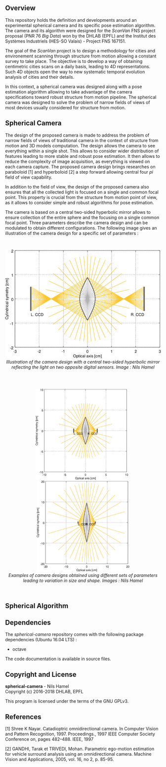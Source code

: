 ## Overview

This repository holds the definition and developments around an experimental spherical camera and its specific pose estimation algorithm. The camera and its algorithm were designed for the _ScanVan_ FNS project proposal (PNR 76 _Big Data_) won by the DHLAB (EPFL) and the Institut des Systèmes Industriels (HES-SO Valais) - Project FNS 167151.

The goal of the _ScanVan_ project is to design a methodology for cities and environement scanning through structure from motion allowing a constant survey to take place. The objective is to develop a way of obtaining centimetric cities scans on a daily basis, leading to 4D representations. Such 4D objects open the way to new systematic temporal evolution analysis of cities and their details.

In this context, a spherical camera was designed along with a pose estimation algorithm allowing to take advantage of the camera specifications toward robust structure from motion pipeline. The spherical camera was designed to solve the problem of narrow fields of views of most devices usually considered for structure from motion.

## Spherical Camera

The design of the proposed camera is made to address the problem of narrow fields of views of traditional camera in the context of structure from motion and 3D models computation. The design allows the camera to see everything within a single shot. This allows to consider wider distribution of features leading to more stable and robust pose estimation. It then allows to reduce the complexity of image acquisition, as everything is viewed on each camera capture. The proposed camera design brings researches on paraboloid [1] and hyperboloid [2] a step forward allowing central four _pi_ field of view capability.

In addition to the field of view, the design of the proposed camera also ensures that all the collected light is focused on a single and common focal point. This property is crucial from the structure from motion point of view, as it allows to consider simple and robust algorithms for pose estimation.

The camera is based on a central two-sided hyperbolic mirror allows to ensure collection of the entire sphere and the focusing on a single common focal point. Three parameters describe the camera design and can be modulated to obtain different configurations. The following image gives an illustration of the camera design for a specific set of parameters :

<br />
<p align="center">
<img src="https://github.com/nils-hamel/spherical-camera/blob/master/doc/image/camera-1.jpg?raw=true" width="600">
<br />
<i>Illustration of the camera design with a central two-sided hyperbolic mirror reflecting the light on two opposite digital sensors. Image : Nils Hamel</i>
</p>
<br />

<br />
<p align="center">
<img src="https://github.com/nils-hamel/spherical-camera/blob/master/doc/image/camera-2a.jpg?raw=true" width="300">
&nbsp;
<img src="https://github.com/nils-hamel/spherical-camera/blob/master/doc/image/camera-2b.jpg?raw=true" width="300">
<br />
<i>Examples of camera designs obtained using different sets of parameters leading to variation in size and shape. Images : Nils Hamel</i>
</p>
<br />

## Spherical Algorithm

## Dependencies

The _spherical-camera_ repository comes with the following package dependencies (Ubuntu 16.04 LTS) :

* octave

The code documentation is available in source files.

## Copyright and License

**spherical-camera** - Nils Hamel <br >
Copyright (c) 2016-2018 DHLAB, EPFL

This program is licensed under the terms of the GNU GPLv3.

## References

[1] Shree K Nayar. Catadioptric omnidirectional camera. In Computer Vision and Pattern Recognition, 1997. Proceedings., 1997 IEEE Computer Society Conference on, pages 482–488. IEEE, 1997

[2] GANDHI, Tarak et TRIVEDI, Mohan. Parametric ego-motion estimation for vehicle surround analysis using an omnidirectional camera. Machine Vision and Applications, 2005, vol. 16, no 2, p. 85-95.